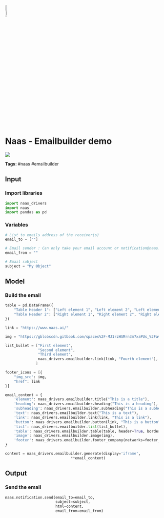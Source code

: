 <img width="10%" alt="Naas" src="https://landen.imgix.net/jtci2pxwjczr/assets/5ice39g4.png?w=160"/>

# Naas - Emailbuilder demo
<a href="https://app.naas.ai/user-redirect/naas/downloader?url=https://raw.githubusercontent.com/jupyter-naas/awesome-notebooks/master/Naas/Naas_Emailbuilder_demo.ipynb" target="_parent"><img src="https://naasai-public.s3.eu-west-3.amazonaws.com/open_in_naas.svg"/></a>

**Tags:** #naas #emailbuilder

## Input

### Import libraries


```python
import naas_drivers
import naas
import pandas as pd
```

### Variables


```python
# List to emails address of the receiver(s)
email_to = [""]

# Email sender : Can only take your email account or notification@naas.ai
email_from = ""

# Email subject
subject = "My Object"
```

## Model

### Build the email


```python
table = pd.DataFrame({
    "Table Header 1": ["Left element 1", "Left element 2", "Left element 3"],
    "Table Header 2": ["Right element 1", "Right element 2", "Right element 3"]
})

link = "https://www.naas.ai/"

img = "https://gblobscdn.gitbook.com/spaces%2F-MJ1rzHSMrn3m7xaPUs_%2Favatar-1602072063433.png?alt=media"

list_bullet = ["First element",
               "Second element",
               "Third element",
               naas_drivers.emailbuilder.link(link, "Fourth element"),
              ]

footer_icons = [{
    "img_src": img,
    "href": link
}]

email_content = {
    'element': naas_drivers.emailbuilder.title("This is a title"),
    'heading': naas_drivers.emailbuilder.heading("This is a heading"),
    'subheading': naas_drivers.emailbuilder.subheading("This is a subheading"),
    'text': naas_drivers.emailbuilder.text("This is a text"),
    'link': naas_drivers.emailbuilder.link(link, "This is a link"),
    'button': naas_drivers.emailbuilder.button(link, "This is a button"),
    'list': naas_drivers.emailbuilder.list(list_bullet),
    'table': naas_drivers.emailbuilder.table(table, header=True, border=True),
    'image': naas_drivers.emailbuilder.image(img),
    'footer': naas_drivers.emailbuilder.footer_company(networks=footer_icons, company=["Company informations"], legal=["Legal informations"])
}
```


```python
content = naas_drivers.emailbuilder.generate(display='iframe',
                              **email_content)
```

## Output

### Send the email


```python
naas.notification.send(email_to=email_to,
                       subject=subject,
                       html=content,
                       email_from=email_from)
```
